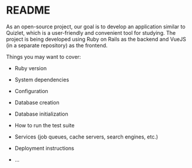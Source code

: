# README

As an open-source project, our goal is to develop an application similar to Quizlet, which is a user-friendly and convenient tool for studying. The project is being developed using Ruby on Rails as the backend and VueJS (in a separate repository) as the frontend.


Things you may want to cover:

* Ruby version

* System dependencies

* Configuration

* Database creation

* Database initialization

* How to run the test suite

* Services (job queues, cache servers, search engines, etc.)

* Deployment instructions

* ...

